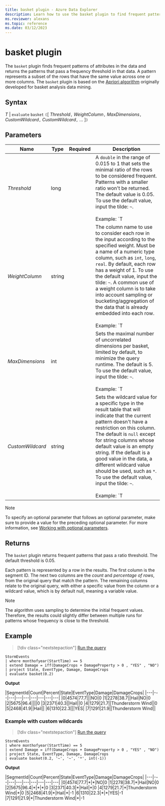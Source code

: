 ```yaml
---
title: basket plugin - Azure Data Explorer
description: Learn how to use the basket plugin to find frequent patterns in data that exceed a frequency threshold. 
ms.reviewer: alexans
ms.topic: reference
ms.date: 03/12/2023
---
```

# basket plugin

The `basket` plugin finds frequent patterns of attributes in the data and returns the patterns that pass a frequency threshold in that data. A pattern represents a subset of the rows that have the same value across one or more columns. The `basket` plugin is based on the [Apriori algorithm](https://en.wikipedia.org/wiki/Association_rule_learning#Apriori_algorithm) originally developed for basket analysis data mining.

## Syntax

*T* | `evaluate` `basket` `(`[ *Threshold*`,` *WeightColumn*`,` *MaxDimensions*`,` *CustomWildcard*`,` *CustomWildcard*`,` ... ]`)`

## Parameters

|Name|Type|Required|Description|
|--|--|--|--|
|*Threshold*|long|| A `double` in the range of 0.015 to 1 that sets the minimal ratio of the rows to be considered frequent. Patterns with a smaller ratio won't be returned. The default value is 0.05. To use the default value, input the tilde: `~`.<br/><br/>Example: `T | evaluate basket(0.02)`|
|*WeightColumn*|string||The column name to use to consider each row in the input according to the specified weight. Must be a name of a numeric type column, such as `int`, `long`, `real`. By default, each row has a weight of 1. To use the default value, input the tilde: `~`. A common use of a weight column is to take into account sampling or bucketing/aggregation of the data that is already embedded into each row.<br/><br/>Example: `T | evaluate basket('~', sample_Count)`|
|*MaxDimensions*|int|| Sets the maximal number of uncorrelated dimensions per basket, limited by default, to minimize the query runtime. The default is 5. To use the default value, input the tilde: `~`.<br/><br/>Example: `T | evaluate basket('~', '~', 3)`|
|*CustomWildcard*|string||Sets the wildcard value for a specific type in the result table that will indicate that the current pattern doesn't have a restriction on this column. The default is `null` except for string columns whose default value is an empty string. If the default is a good value in the data, a different wildcard value should be used, such as `*`. To use the default value, input the tilde: `~`.<br/><br/>Example: `T | evaluate basket('~', '~', '~', '*', int(-1), double(-1), long(0), datetime(1900-1-1))`|

> [!NOTE]
> To specify an optional parameter that follows an optional parameter, make sure to provide a value for the preceding optional parameter. For more information, see [Working with optional parameters](syntax-conventions.md#working-with-optional-parameters).

## Returns

The `basket` plugin returns frequent patterns that pass a ratio threshold. The default threshold is 0.05.

Each pattern is represented by a row in the results. The first column is the segment ID. The next two columns are the *count* and *percentage of rows*, from the original query that match the pattern. The remaining columns relate to the original query, with either a specific value from the column or a wildcard value, which is by default null, meaning a variable value.

> [!NOTE]
> The algorithm uses sampling to determine the initial frequent values. Therefore, the results could slightly differ between multiple runs for patterns whose frequency is close to the threshold.

## Example

> [!div class="nextstepaction"]
> <a href="https://dataexplorer.azure.com/clusters/help/databases/Samples?query=H4sIAAAAAAAAAzVOuw6CQBDs/YoJFURiiInl2SitmkBjeeqeoN4dWVaUxI/3AK1mJzuvQjzbvCMn7eyDV0VMsN5J5U1PmuNCNEtZW0qgFFZBQ28hd8FWW30lKNTGxBPZsG9azH+vQ2DE0mONDCmiY15EA+72URJiGvY3OgtCgVCKcULZN+Gc7H8cQ4faTj+eQYqTbu8kcbZYJl8ixlvuvQAAAA==" target="_blank">Run the query</a>

```kusto
StormEvents
| where monthofyear(StartTime) == 5
| extend Damage = iff(DamageCrops + DamageProperty > 0 , "YES" , "NO")
| project State, EventType, Damage, DamageCrops
| evaluate basket(0.2)
```

**Output**

|SegmentId|Count|Percent|State|EventType|Damage|DamageCrops|
|---|---|---|---|---|---|---|---|---|
|0|4574|77.7|||NO|0
|1|2278|38.7||Hail|NO|0
|2|5675|96.4||||0
|3|2371|40.3||Hail||0
|4|1279|21.7||Thunderstorm Wind||0
|5|2468|41.9||Hail||
|6|1310|22.3|||YES|
|7|1291|21.9||Thunderstorm Wind||

### Example with custom wildcards

> [!div class="nextstepaction"]
> <a href="https://dataexplorer.azure.com/clusters/help/databases/Samples?query=H4sIAAAAAAAAAzVOMQ6CQBDsfcWEhjtFgyaW2CitmkBjeeoiqMeRY0VJjG/3AG1mdrKzM5uwsTpuqOR69MYzJ0vQpuTcZC0pKxJWltNCk0QUYek89GIqz9gorS6ECEWWiUGsralqTH6rvVNkucUKIQJ4hzjxOt7uPOliKmuudGK4AqYA/QtpW7lxOP9zH9rVNur+cFYcVX0jFuFsEcD/+H8YOyhKFtO5lF/0AFrQ1QAAAA==" target="_blank">Run the query</a>

```kusto
StormEvents
| where monthofyear(StartTime) == 5
| extend Damage = iff(DamageCrops + DamageProperty > 0 , "YES" , "NO")
| project State, EventType, Damage, DamageCrops
| evaluate basket(0.2, '~', '~', '*', int(-1))
```

**Output**

|SegmentId|Count|Percent|State|EventType|Damage|DamageCrops|
|---|---|---|---|---|---|---|---|---|
|0|4574|77.7|\*|\*|NO|0
|1|2278|38.7|\*|Hail|NO|0
|2|5675|96.4|\*|\*|\*|0
|3|2371|40.3|\*|Hail|\*|0
|4|1279|21.7|\*|Thunderstorm Wind|\*|0
|5|2468|41.9|\*|Hail|\*|-1
|6|1310|22.3|\*|\*|YES|-1
|7|1291|21.9|\*|Thunderstorm Wind|\*|-1
